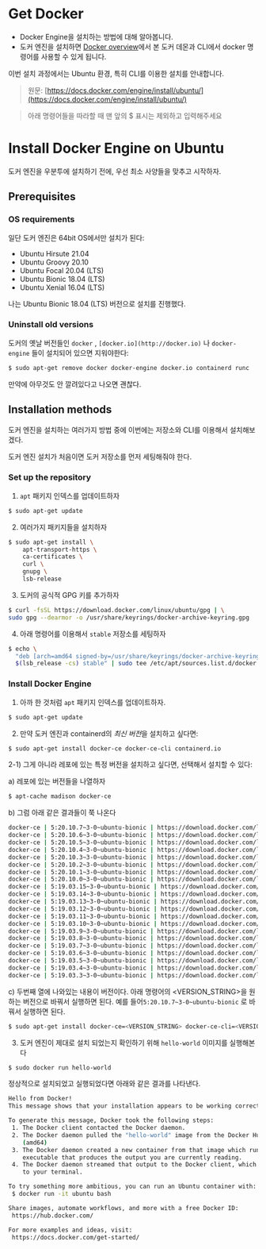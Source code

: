 # Get Docker
- Docker Engine을 설치하는 방법에 대해 알아봅니다.
- 도커 엔진을 설치하면 [Docker overview](https://github.com/lufovic77/TIL/blob/main/docker/docs/Docker_overview.md)에서 본 도커 데몬과 CLI에서 docker 명령어를 사용할 수 있게 됩니다.

이번 설치 과정에서는 Ubuntu 환경, 특히 CLI를 이용한 설치를 안내합니다. 

> 원문: [https://docs.docker.com/engine/install/ubuntu/](https://docs.docker.com/engine/install/ubuntu/)

> 아래 명령어들을 따라할 때 맨 앞의 $ 표시는 제외하고 입력해주세요

# Install Docker Engine on Ubuntu

도커 엔진을 우분투에 설치하기 전에, 우선 최소 사양들을 맞추고 시작하자.

## Prerequisites

### OS requirements

일단 도커 엔진은 64bit OS에서만 설치가 된다:

- Ubuntu Hirsute 21.04
- Ubuntu Groovy 20.10
- Ubuntu Focal 20.04 (LTS)
- Ubuntu Bionic 18.04 (LTS)
- Ubuntu Xenial 16.04 (LTS)

나는 Ubuntu Bionic 18.04 (LTS) 버전으로 설치를 진행했다. 

### Uninstall old versions

도커의 옛날 버전들인 `docker` , `[docker.io](http://docker.io)` 나 `docker-engine` 들이 설치되어 있으면 지워야한다:

```bash
$ sudo apt-get remove docker docker-engine docker.io containerd runc
```

만약에 아무것도 안 깔려있다고 나오면 괜찮다. 

## Installation methods

도커 엔진을 설치하는 여러가지 방법 중에 이번에는 저장소와 CLI를 이용해서 설치해보겠다. 

도커 엔진 설치가 처음이면 도커 저장소를 먼저 세팅해줘야 한다. 

### Set up the repository

1)  `apt` 패키지 인덱스를 업데이트하자

```bash
$ sudo apt-get update
```

2) 여러가지 패키지들을 설치하자

```bash
$ sudo apt-get install \
    apt-transport-https \
    ca-certificates \
    curl \
    gnupg \
    lsb-release
```

3) 도커의 공식적 GPG 키를 추가하자

```bash
$ curl -fsSL https://download.docker.com/linux/ubuntu/gpg | \
sudo gpg --dearmor -o /usr/share/keyrings/docker-archive-keyring.gpg
```

4) 아래 명령어를 이용해서 `stable` 저장소를 세팅하자

```bash
$ echo \
  "deb [arch=amd64 signed-by=/usr/share/keyrings/docker-archive-keyring.gpg] https://download.docker.com/linux/ubuntu \
  $(lsb_release -cs) stable" | sudo tee /etc/apt/sources.list.d/docker.list > /dev/null
```

### Install Docker Engine

1) 아까 한 것처럼 `apt` 패키지 인덱스를 업데이트하자. 

```bash
$ sudo apt-get update
```

2) 만약 도커 엔진과 containerd의 *최신 버전*을 설치하고 싶다면:

```bash
$ sudo apt-get install docker-ce docker-ce-cli containerd.io
```

2-1) 그게 아니라 레포에 있는 특정 버전을 설치하고 싶다면, 선택해서 설치할 수 있다:

a) 레포에 있는 버전들을 나열하자

```bash
$ apt-cache madison docker-ce
```

b) 그럼 아래 같은 결과들이 쭉 나온다

```bash
docker-ce | 5:20.10.7~3-0~ubuntu-bionic | https://download.docker.com/linux/ubuntu bionic/stable amd64 Packages
docker-ce | 5:20.10.6~3-0~ubuntu-bionic | https://download.docker.com/linux/ubuntu bionic/stable amd64 Packages
docker-ce | 5:20.10.5~3-0~ubuntu-bionic | https://download.docker.com/linux/ubuntu bionic/stable amd64 Packages
docker-ce | 5:20.10.4~3-0~ubuntu-bionic | https://download.docker.com/linux/ubuntu bionic/stable amd64 Packages
docker-ce | 5:20.10.3~3-0~ubuntu-bionic | https://download.docker.com/linux/ubuntu bionic/stable amd64 Packages
docker-ce | 5:20.10.2~3-0~ubuntu-bionic | https://download.docker.com/linux/ubuntu bionic/stable amd64 Packages
docker-ce | 5:20.10.1~3-0~ubuntu-bionic | https://download.docker.com/linux/ubuntu bionic/stable amd64 Packages
docker-ce | 5:20.10.0~3-0~ubuntu-bionic | https://download.docker.com/linux/ubuntu bionic/stable amd64 Packages
docker-ce | 5:19.03.15~3-0~ubuntu-bionic | https://download.docker.com/linux/ubuntu bionic/stable amd64 Packages
docker-ce | 5:19.03.14~3-0~ubuntu-bionic | https://download.docker.com/linux/ubuntu bionic/stable amd64 Packages
docker-ce | 5:19.03.13~3-0~ubuntu-bionic | https://download.docker.com/linux/ubuntu bionic/stable amd64 Packages
docker-ce | 5:19.03.12~3-0~ubuntu-bionic | https://download.docker.com/linux/ubuntu bionic/stable amd64 Packages
docker-ce | 5:19.03.11~3-0~ubuntu-bionic | https://download.docker.com/linux/ubuntu bionic/stable amd64 Packages
docker-ce | 5:19.03.10~3-0~ubuntu-bionic | https://download.docker.com/linux/ubuntu bionic/stable amd64 Packages
docker-ce | 5:19.03.9~3-0~ubuntu-bionic | https://download.docker.com/linux/ubuntu bionic/stable amd64 Packages
docker-ce | 5:19.03.8~3-0~ubuntu-bionic | https://download.docker.com/linux/ubuntu bionic/stable amd64 Packages
docker-ce | 5:19.03.7~3-0~ubuntu-bionic | https://download.docker.com/linux/ubuntu bionic/stable amd64 Packages
docker-ce | 5:19.03.6~3-0~ubuntu-bionic | https://download.docker.com/linux/ubuntu bionic/stable amd64 Packages
docker-ce | 5:19.03.5~3-0~ubuntu-bionic | https://download.docker.com/linux/ubuntu bionic/stable amd64 Packages
docker-ce | 5:19.03.4~3-0~ubuntu-bionic | https://download.docker.com/linux/ubuntu bionic/stable amd64 Packages
docker-ce | 5:19.03.3~3-0~ubuntu-bionic | https://download.docker.com/linux/ubuntu bionic/stable amd64 Packages
```

c) 두번째 열에 나와있는 내용이 버전이다. 아래 명령어의 <VERSION_STRING>을 원하는 버전으로 바꿔서 실행하면 된다. 예를 들어`5:20.10.7~3-0~ubuntu-bionic` 로 바꿔서 실행하면 된다. 

```bash
$ sudo apt-get install docker-ce=<VERSION_STRING> docker-ce-cli=<VERSION_STRING> containerd.io
```

3) 도커 엔진이 제대로 설치 되었는지 확인하기 위해 `hello-world` 이미지를 실행해본다

```bash
$ sudo docker run hello-world
```

정상적으로 설치되었고 실행되었다면 아래와 같은 결과를 나타낸다. 

```bash
Hello from Docker!
This message shows that your installation appears to be working correctly.

To generate this message, Docker took the following steps:
 1. The Docker client contacted the Docker daemon.
 2. The Docker daemon pulled the "hello-world" image from the Docker Hub.
    (amd64)
 3. The Docker daemon created a new container from that image which runs the
    executable that produces the output you are currently reading.
 4. The Docker daemon streamed that output to the Docker client, which sent it
    to your terminal.

To try something more ambitious, you can run an Ubuntu container with:
 $ docker run -it ubuntu bash

Share images, automate workflows, and more with a free Docker ID:
 https://hub.docker.com/

For more examples and ideas, visit:
 https://docs.docker.com/get-started/
```
